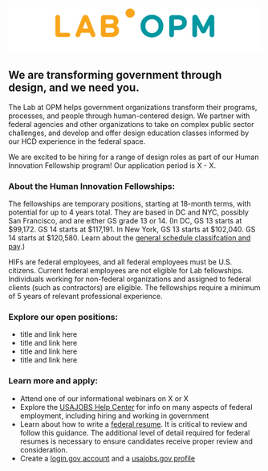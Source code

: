 ![Image](lab_logo.png)



## We are transforming government through design, and we need you.

The Lab at OPM helps government organizations transform their programs, processes, and people through human-centered design. We partner with federal agencies and other organizations to take on complex public sector challenges, and develop and offer design education classes informed by our HCD experience in the federal space. 

We are excited to be hiring for a range of design roles as part of our Human Innovation Fellowship program! Our application period is X - X.

### About the Human Innovation Fellowships:

The fellowships are temporary positions, starting at 18-month terms, with potential for up to 4 years total. They are based in DC and NYC, possibly San Francisco, and are either GS grade 13 or 14. (In DC, GS 13 starts at $99,172. GS 14 starts at $117,191. In New York, GS 13 starts at $102,040. GS 14 starts at $120,580. Learn about the [general schedule classifcation and pay](https://www.opm.gov/policy-data-oversight/pay-leave/pay-systems/general-schedule/).) 

HIFs are federal employees, and all federal employees must be U.S. citizens. Current federal employees are not eligible for Lab fellowships. Individuals working for non-federal organizations and assigned to federal clients (such as contractors) are eligible. The fellowships require a minimum of 5 years of relevant professional experience.

### Explore our open positions:

- title and link here
- title and link here
- title and link here
- title and link here

### Learn more and apply:

- Attend one of our informational webinars on X or X
- Explore the [USAJOBS Help Center](https://www.usajobs.gov/Help/) for info on many aspects of federal employment, including 
 hiring and working in government
- Learn about how to write a [federal resume](https://www.usajobs.gov/Help/faq/application/documents/resume/what-to-include/). It is critical to review and follow this guidance. The additional level of detail required for federal resumes is necessary to ensure candidates receive proper review and consideration.
 - Create a [login.gov account](https://secure.login.gov/?request_id=f9c0a100-75eb-4813-b6d4-abaf90dc1aba) and a [usajobs.gov profile](https://www.usajobs.gov)
